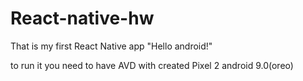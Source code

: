 # React-native-hw

That is my first React Native app "Hello android!"

to run it you need to have AVD with created Pixel 2 android 9.0(oreo)
